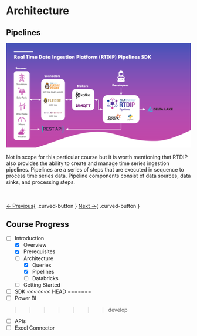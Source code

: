 # Architecture

## Pipelines

![RTDIP Pipelines](../assets/rtdip_sdk_pipelines.png)

Not in scope for this particular course but it is worth mentioning that RTDIP also provides the ability to create and manage time series ingestion pipelines. Pipelines are a series of steps that are executed in sequence to process time series data. Pipeline components consist of data sources, data sinks, and processing steps.

<br></br>
[← Previous](./queries.md){ .curved-button }
[Next →](./databricks.md){ .curved-button }

## Course Progress

-   [ ] Introduction
    +   [X] Overview
    +   [X] Prerequisites
    *   [ ] Architecture
        +   [X] Queries
        +   [X] Pipelines
        +   [ ] Databricks
    *  [ ] Getting Started
-   [ ] SDK
<<<<<<< HEAD
=======
-   [ ] Power BI
>>>>>>> develop
-   [ ] APIs
-   [ ] Excel Connector